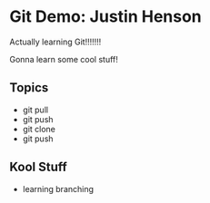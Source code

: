 # Git Demo: Justin Henson

Actually learning Git!!!!!!!

Gonna learn some cool stuff!

## Topics
- git pull
- git push
- git clone
- git push

## Kool Stuff
- learning branching